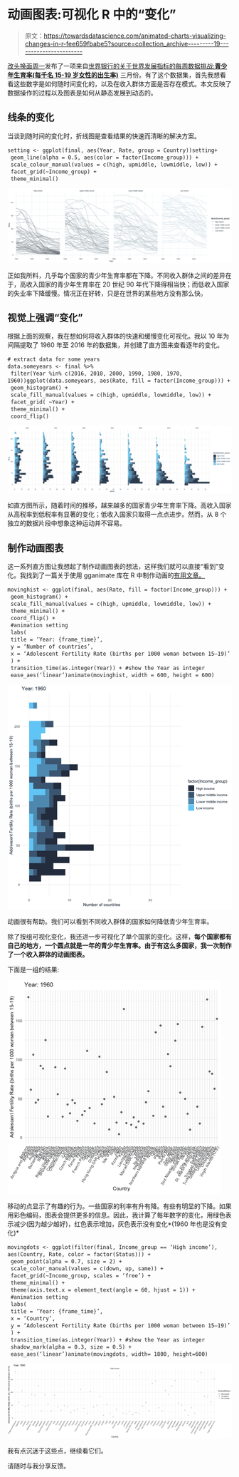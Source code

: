 # 动画图表:可视化 R 中的“变化”

> 原文：<https://towardsdatascience.com/animated-charts-visualizing-changes-in-r-fee659fbabe5?source=collection_archive---------19----------------------->

[改头换面周一](https://www.makeovermonday.co.uk/data/)发布了一项来自[世界银行的关于世界发展指标的每周数据挑战:**青少年生育率(每千名 15-19 岁女性的出生率)**](https://data.worldbank.org/indicator/SP.ADO.TFRT) 三月份。有了这个数据集，首先我想看看这些数字是如何随时间变化的，以及在收入群体方面是否存在模式。本文反映了数据操作的过程以及图表是如何从静态发展到动态的。

## 线条的变化

当谈到随时间的变化时，折线图是查看结果的快速而清晰的解决方案。

```
setting <- ggplot(final, aes(Year, Rate, group = Country))setting+ 
 geom_line(alpha = 0.5, aes(color = factor(Income_group))) +
 scale_colour_manual(values = c(high, upmiddle, lowmiddle, low)) + 
 facet_grid(~Income_group) + 
 theme_minimal()
```

![](img/83620fffc4fb4b41e3853d57146bea87.png)

正如我所料，几乎每个国家的青少年生育率都在下降。不同收入群体之间的差异在于，高收入国家的青少年生育率在 20 世纪 90 年代下降得相当快；而低收入国家的失业率下降缓慢。情况正在好转，只是在世界的某些地方没有那么快。

## 视觉上强调“变化”

根据上面的观察，我在想如何将收入群体的快速和缓慢变化可视化。我以 10 年为间隔提取了 1960 年至 2016 年的数据集，并创建了直方图来查看逐年的变化。

```
# extract data for some years
data.someyears <- final %>% 
 filter(Year %in% c(2016, 2010, 2000, 1990, 1980, 1970, 1960))ggplot(data.someyears, aes(Rate, fill = factor(Income_group))) +
 geom_histogram() +
 scale_fill_manual(values = c(high, upmiddle, lowmiddle, low)) +
 facet_grid( ~Year) +
 theme_minimal() +
 coord_flip()
```

![](img/d7ffb74ea05ddbdc319c0e3cd98f7bb4.png)

如直方图所示，随着时间的推移，越来越多的国家青少年生育率下降。高收入国家从高税率到低税率有显著的变化；低收入国家只取得一点点进步。然而，从 8 个独立的数据片段中想象这种运动并不容易。

## 制作动画图表

这一系列直方图让我想起了制作动画图表的想法，这样我们就可以直接“看到”变化。我找到了一篇关于使用 gganimate 库在 R 中制作动画的[有用文章。](https://www.datanovia.com/en/blog/gganimate-how-to-create-plots-with-beautiful-animation-in-r/)

```
movinghist <- ggplot(final, aes(Rate, fill = factor(Income_group))) +
 geom_histogram() +
 scale_fill_manual(values = c(high, upmiddle, lowmiddle, low)) +
 theme_minimal() +
 coord_flip() +
 #animation setting
 labs(
 title = ‘Year: {frame_time}’,
 y = ‘Number of countries’, 
 x = ‘Adolescent Fertility Rate (births per 1000 woman between 15–19)’
 ) +
 transition_time(as.integer(Year)) + #show the Year as integer
 ease_aes(‘linear’)animate(movinghist, width = 600, height = 600)
```

![](img/22da4fb4181402abb027e57be57dc7f7.png)

动画很有帮助。我们可以看到不同收入群体的国家如何降低青少年生育率。

除了按组可视化变化，我还进一步可视化了单个国家的变化。这样，**每个国家都有自己的地方，一个圆点就是一年的青少年生育率。由于有这么多国家，我一次制作了一个收入群体的动画图表。**

下面是一组的结果:

![](img/4bc17816eabc12e19c8d08df894e25ef.png)

移动的点显示了有趣的行为。一些国家的利率有升有降。有些有明显的下降。如果用彩色编码，图表会提供更多的信息。因此，我计算了每年数字的变化，用绿色表示减少(因为越少越好)，红色表示增加，灰色表示没有变化*(1960 年也是没有变化)*

```
movingdots <- ggplot(filter(final, Income_group == ‘High income’), aes(Country, Rate, color = factor(Status))) +
 geom_point(alpha = 0.7, size = 2) +
 scale_color_manual(values = c(down, up, same)) +
 facet_grid(~Income_group, scales = ‘free’) +
 theme_minimal() +
 theme(axis.text.x = element_text(angle = 60, hjust = 1)) +
 #animation setting
 labs(
 title = ‘Year: {frame_time}’,
 x = ‘Country’, 
 y = ‘Adolescent Fertility Rate (births per 1000 woman between 15–19)’
 ) +
 transition_time(as.integer(Year)) + #show the Year as integer
 shadow_mark(alpha = 0.3, size = 0.5) +
 ease_aes(‘linear’)animate(movingdots, width= 1800, height=600)
```

![](img/da8d53e1ec237d88c83e485961a5904e.png)

我有点沉迷于这些点，继续看它们。

请随时与我分享反馈。